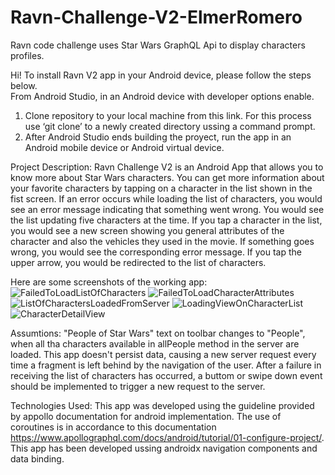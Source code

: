 # Ravn-Challenge-V2-ElmerRomero
Ravn code challenge uses Star Wars GraphQL Api to display characters profiles. 

Hi! To install Ravn V2 app in your Android device, please follow the steps below.  
From Android Studio, in an Android device with developer options enable. 
1.	Clone repository to your local machine from this link. For this process use ‘git clone’ to a newly created directory ussing a command prompt. 
2.  After Android Studio ends building the proyect, run the app in an Android mobile device or Android virtual device.  
 	 
Project Description: Ravn Challenge V2 is an Android App that allows you to know more about Star Wars characters. You can get more information about your favorite characters by tapping on a character in the list shown in the fist screen. If an error occurs while loading the list of characters, you would see an error message indicating that something went wrong. You would see the list updating five characters at the time. If you tap a character in the list, you would see a new screen showing you general attributes of the character and also the vehicles they used in the movie. If something goes wrong, you would see the corresponding error message.  If you tap the upper arrow, you would be redirected to the list of characters.      

Here are some screenshots of the working app:
![FailedToLoadListOfCharacters](https://user-images.githubusercontent.com/52327494/110285700-417f6280-7fa9-11eb-9408-f1e8b6d28ce1.jpg)
![FailedToLoadCharacterAttributes](https://user-images.githubusercontent.com/52327494/110285704-43492600-7fa9-11eb-96a4-732b49e95ab9.jpg)
![ListOfCharactersLoadedFromServer](https://user-images.githubusercontent.com/52327494/110285709-4512e980-7fa9-11eb-86ac-a5f535fe9551.jpg)
![LoadingViewOnCharacterList](https://user-images.githubusercontent.com/52327494/110285714-46dcad00-7fa9-11eb-9ee6-7d67cffa5fb8.jpg)
![CharacterDetailView](https://user-images.githubusercontent.com/52327494/110287723-9670a800-7fac-11eb-9cba-ae263846539e.jpg)


Assumtions: 
"People of Star Wars" text on toolbar changes to "People", when all tha characters available in allPeople method in the server are loaded.
This app doesn't persist data, causing a new server request every time a fragment is left behind by the navigation of the user. 
After a failure in receiving the list of characters has occurred, a buttom or swipe down event should be implemented to trigger a new request to the server.

Technologies Used:
This app was developed using the guideline provided by appollo documentation for android implementation. The use of coroutines is in accordance to this documentation https://www.apollographql.com/docs/android/tutorial/01-configure-project/. This app has been developed ussing androidx navigation components and data binding.  
